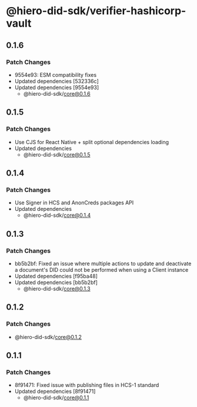 # @hiero-did-sdk/verifier-hashicorp-vault

## 0.1.6

### Patch Changes

- 9554e93: ESM compatibility fixes
- Updated dependencies [532336c]
- Updated dependencies [9554e93]
  - @hiero-did-sdk/core@0.1.6

## 0.1.5

### Patch Changes

- Use CJS for React Native + split optional dependencies loading
- Updated dependencies
  - @hiero-did-sdk/core@0.1.5

## 0.1.4

### Patch Changes

- Use Signer in HCS and AnonCreds packages API
- Updated dependencies
  - @hiero-did-sdk/core@0.1.4

## 0.1.3

### Patch Changes

- bb5b2bf: Fixed an issue where multiple actions to update and deactivate a document's DID could not be performed when using a Client instance
- Updated dependencies [f95ba48]
- Updated dependencies [bb5b2bf]
  - @hiero-did-sdk/core@0.1.3

## 0.1.2

### Patch Changes

- @hiero-did-sdk/core@0.1.2

## 0.1.1

### Patch Changes

- 8f91471: Fixed issue with publishing files in HCS-1 standard
- Updated dependencies [8f91471]
  - @hiero-did-sdk/core@0.1.1

